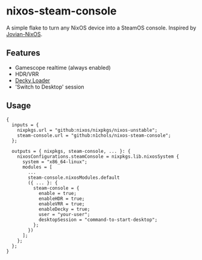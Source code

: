# nixos-steam-console
A simple flake to turn any NixOS device into a SteamOS console. Inspired by [Jovian-NixOS](https://github.com/Jovian-Experiments/Jovian-NixOS).

## Features
- Gamescope realtime (always enabled)
- HDR/VRR
- [Decky Loader](https://github.com/SteamDeckHomebrew/decky-loader)
- 'Switch to Desktop' session

## Usage
```nixos
{
  inputs = {
    nixpkgs.url = "github:nixos/nixpkgs/nixos-unstable";
    steam-console.url = "github:n1chols/nixos-steam-console";
  };

  outputs = { nixpkgs, steam-console, ... }: {
    nixosConfigurations.steamConsole = nixpkgs.lib.nixosSystem {
      system = "x86_64-linux";
      modules = [
        ...
        steam-console.nixosModules.default
        ({ ... }: {
          steam-console = {
            enable = true;
            enableHDR = true;
            enableVRR = true;
            enableDecky = true;
            user = "your-user";
            desktopSession = "command-to-start-desktop";
          };
        })
      ];
    };
  };
}
```
